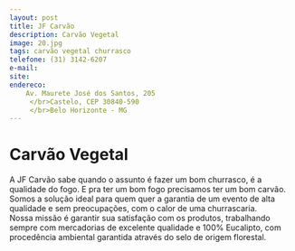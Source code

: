```yaml
---
layout: post
title: JF Carvão
description: Carvão Vegetal
image: 20.jpg
tags: carvão vegetal churrasco 
telefone: (31) 3142-6207
e-mail: 
site: 
endereco:
    Av. Maurete José dos Santos, 205 
     </br>Castelo, CEP 30840-590
     </br>Belo Horizonte - MG
---
```


# Carvão Vegetal

A JF Carvão sabe quando o assunto é fazer um bom churrasco, é a qualidade do fogo. 
E pra ter um bom fogo precisamos ter um bom carvão.  
Somos a solução ideal para quem quer a garantia de um evento de alta qualidade e sem preocupações, com o calor
de uma churrascaria.  
Nossa missão é garantir sua satisfação com os produtos, trabalhando sempre com mercadorias de excelente qualidade 
e 100% Eucalipto, com procedência ambiental garantida através do selo de origem florestal.



